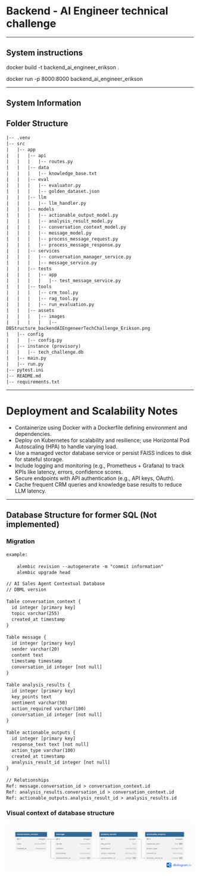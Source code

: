 # Backend - AI Engineer technical challenge

---

## System instructions

docker build -t backend_ai_engineer_erikson .

docker run -p 8000:8000 backend_ai_engineer_erikson

---

## System Information

## Folder Structure

    |-- .venv
    |-- src
    |   |-- app
    |   |   |-- api
    |   |   |   |-- routes.py
    |   |   |-- data
    |   |   |   |-- knowledge_base.txt
    |   |   |-- eval
    |   |   |   |-- evaluator.py
    |   |   |   |-- golden_dataset.json
    |   |   |-- llm
    |   |   |   |-- llm_handler.py
    |   |   |-- models
    |   |   |   |-- actionable_output_model.py
    |   |   |   |-- analysis_result_model.py
    |   |   |   |-- conversation_context_model.py
    |   |   |   |-- message_model.py
    |   |   |   |-- process_message_request.py
    |   |   |   |-- process_message_response.py
    |   |   |-- services
    |   |   |   |-- conversation_manager_service.py
    |   |   |   |-- message_service.py
    |   |   |-- tests
    |   |   |   |-- app
    |   |   |   |   |-- test_message_service.py
    |   |   |-- tools
    |   |   |   |-- crm_tool.py
    |   |   |   |-- rag_tool.py
    |   |   |   |-- run_evaluation.py
    |   |   |-- assets
    |   |   |   |-- images
    |   |   |   |   |-- DBStructure_backendAIEngeneerTechChallenge_Erikson.png
    |   |-- config
    |   |   |-- config.py
    |   |-- instance (provisory)
    |   |   |-- tech_challenge.db
    |   |-- main.py
    |   |-- run.py
    |-- pytest.ini
    |-- README.md
    |-- requirements.txt

---

# Deployment and Scalability Notes

- Containerize using Docker with a Dockerfile defining environment and dependencies.
- Deploy on Kubernetes for scalability and resilience; use Horizontal Pod Autoscaling (HPA) to handle varying load.
- Use a managed vector database service or persist FAISS indices to disk for stateful storage.
- Include logging and monitoring (e.g., Prometheus + Grafana) to track KPIs like latency, errors, confidence scores.
- Secure endpoints with API authentication (e.g., API keys, OAuth).
- Cache frequent CRM queries and knowledge base results to reduce LLM latency.



---

## Database Structure for former SQL (Not implemented)

### Migration
````
example:

    alembic revision --autogenerate -m "commit information"
    alembic upgrade head
````

    // AI Sales Agent Contextual Database
    // DBML version
    
    Table conversation_context {
      id integer [primary key]
      topic varchar(255)
      created_at timestamp
    }
    
    Table message {
      id integer [primary key]
      sender varchar(20)
      content text
      timestamp timestamp
      conversation_id integer [not null]
    }
    
    Table analysis_results {
      id integer [primary key]
      key_points text
      sentiment varchar(50)
      action_required varchar(100)
      conversation_id integer [not null]
    }
    
    Table actionable_outputs {
      id integer [primary key]
      response_text text [not null]
      action_type varchar(100)
      created_at timestamp
      analysis_result_id integer [not null]
    }
    
    // Relationships
    Ref: message.conversation_id > conversation_context.id
    Ref: analysis_results.conversation_id > conversation_context.id
    Ref: actionable_outputs.analysis_result_id > analysis_results.id

### Visual context of database structure
![Database Diagram](src/assets/images/DBStructure_backendAIEngeneerTechChallenge_Erikson.png)
